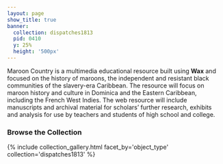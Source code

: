 ```yaml
---
layout: page
show_title: true
banner:
  collection: dispatches1813
  pid: 0410
  y: 25%
  height: '500px'
---
```


Maroon Country is a multimedia educational resource built using __Wax__ and focused on the history of maroons, the independent and resistant black communities of the slavery-era Caribbean. The resource will focus on maroon history and culture in Dominica and the Eastern Caribbean, including the French West Indies. The web resource will include manuscripts and archival material for scholars’ further research, exhibits and analysis for use by teachers and students of high school and college.

### Browse the Collection

{% include collection_gallery.html facet_by='object_type' collection='dispatches1813' %}
